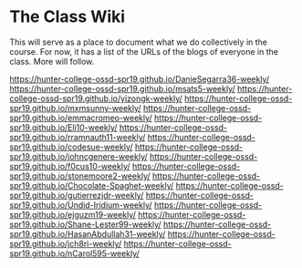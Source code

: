 # The Class Wiki

This will serve as a place to document what we do collectively in the
course. For now, it has a list of the URLs of the blogs of everyone in 
the class. More will follow.

https://hunter-college-ossd-spr19.github.io/DanieSegarra36-weekly/
https://hunter-college-ossd-spr19.github.io/msats5-weekly/
https://hunter-college-ossd-spr19.github.io/yizongk-weekly/
https://hunter-college-ossd-spr19.github.io/mxmsunny-weekly/
https://hunter-college-ossd-spr19.github.io/emmacromeo-weekly/
https://hunter-college-ossd-spr19.github.io/Eli10-weekly/
https://hunter-college-ossd-spr19.github.io/rramnauth11-weekly/
https://hunter-college-ossd-spr19.github.io/codesue-weekly/
https://hunter-college-ossd-spr19.github.io/johncgenere-weekly/
https://hunter-college-ossd-spr19.github.io/f0cus10-weekly/
https://hunter-college-ossd-spr19.github.io/stonemoore2-weekly/
https://hunter-college-ossd-spr19.github.io/Chocolate-Spaghet-weekly/
https://hunter-college-ossd-spr19.github.io/gutierrezjdr-weekly/
https://hunter-college-ossd-spr19.github.io/Undid-Iridium-weekly/
https://hunter-college-ossd-spr19.github.io/ejguzm19-weekly/
https://hunter-college-ossd-spr19.github.io/Shane-Lester99-weekly/
https://hunter-college-ossd-spr19.github.io/HasanAbdullah31-weekly/
https://hunter-college-ossd-spr19.github.io/jch8ri-weekly/
https://hunter-college-ossd-spr19.github.io/nCarol595-weekly/
